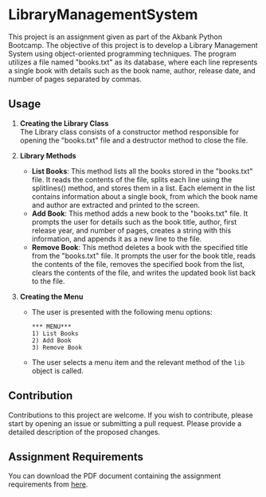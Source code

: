 # LibraryManagementSystem
This project is an assignment given as part of the Akbank Python Bootcamp. The objective of this project is to develop a Library Management System using object-oriented programming techniques. The program utilizes a file named "books.txt" as its database, where each line represents a single book with details such as the book name, author, release date, and number of pages separated by commas.
## Usage

1. **Creating the Library Class**  
   The Library class consists of a constructor method responsible for opening the "books.txt" file and a destructor method to close the file.

2. **Library Methods**  
   - **List Books**: This method lists all the books stored in the "books.txt" file. It reads the contents of the file, splits each line using the splitlines() method, and stores them in a list. Each element in the list contains information about a single book, from which the book name and author are extracted and printed to the screen.  
   - **Add Book**: This method adds a new book to the "books.txt" file. It prompts the user for details such as the book title, author, first release year, and number of pages, creates a string with this information, and appends it as a new line to the file.  
   - **Remove Book**: This method deletes a book with the specified title from the "books.txt" file. It prompts the user for the book title, reads the contents of the file, removes the specified book from the list, clears the contents of the file, and writes the updated book list back to the file.

3. **Creating the Menu**
   - The user is presented with the following menu options:
     ```
     *** MENU***
     1) List Books
     2) Add Book
     3) Remove Book
     ```
   - The user selects a menu item and the relevant method of the `lib` object is called.
## Contribution

Contributions to this project are welcome. If you wish to contribute, please start by opening an issue or submitting a pull request. Please provide a detailed description of the proposed changes.

## Assignment Requirements

You can download the PDF document containing the assignment requirements from [here](link_to_the_pdf_document).


